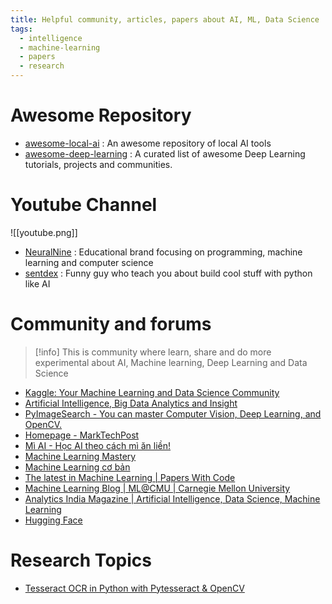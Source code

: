 ```yaml
---
title: Helpful community, articles, papers about AI, ML, Data Science
tags:
  - intelligence
  - machine-learning
  - papers
  - research
---
```

# Awesome Repository

- [awesome-local-ai](https://github.com/janhq/awesome-local-ai) : An awesome repository of local AI tools
- [awesome-deep-learning](https://github.com/ChristosChristofidis/awesome-deep-learning) : A curated list of awesome Deep Learning tutorials, projects and communities.

# Youtube Channel

![[youtube.png]]

- [NeuralNine](https://www.youtube.com/c/NeuralNine/featured) : Educational brand focusing on programming, machine learning and computer science
- [sentdex](https://www.youtube.com/c/sentdex/featured) : Funny guy who teach you about build cool stuff with python like AI

# Community and forums

>[!info]
>This is community where learn, share and do more experimental about AI, Machine learning, Deep Learning and Data Science

- [Kaggle: Your Machine Learning and Data Science Community](https://www.kaggle.com/)
- [Artificial Intelligence, Big Data Analytics and Insight](https://www.analyticsinsight.net/)
- [PyImageSearch - You can master Computer Vision, Deep Learning, and OpenCV.](https://pyimagesearch.com/)
- [Homepage - MarkTechPost](https://www.marktechpost.com/#)
- [Mì AI - Học AI theo cách mì ăn liền!](https://miai.vn/)
- [Machine Learning Mastery](https://machinelearningmastery.com/)
- [Machine Learning cơ bản](https://machinelearningcoban.com/)
- [The latest in Machine Learning | Papers With Code](https://paperswithcode.com/)
- [Machine Learning Blog | ML@CMU | Carnegie Mellon University](https://blog.ml.cmu.edu/)
- [Analytics India Magazine | Artificial Intelligence, Data Science, Machine Learning](https://analyticsindiamag.com/)
- [Hugging Face](https://huggingface.co/)
# Research Topics

- [Tesseract OCR in Python with Pytesseract & OpenCV](https://nanonets.com/blog/ocr-with-tesseract/)

